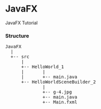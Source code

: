 # JavaFX
JavaFX Tutorial 

### Structure
<pre>
JavaFX
  |
  +-- src
      |
      +-- HelloWorld_1
      |       |
      |       +-- main.java
      +-- HelloWorldSceneBuilder_2
              |
              +-- g-4.jpg
              +-- main.java
              +-- Main.fxml
</pre>